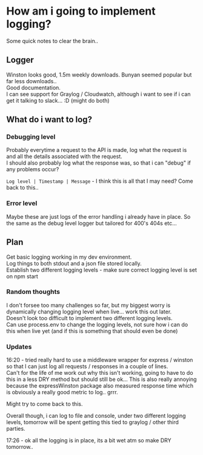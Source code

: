 # How am i going to implement logging?

Some quick notes to clear the brain..

## Logger

Winston looks good, 1.5m weekly downloads. Bunyan seemed popular but far less downloads..  
Good documentation.  
I can see support for Graylog / Cloudwatch, although i want to see if i can get it talking to slack... :D (might do both)

## What do i want to log?

### Debugging level

Probably everytime a request to the API is made, log what the request is and all the details associated with the request.  
I should also probably log what the response was, so that i can "debug" if any problems occur?

`Log level | Timestamp | Message` - I think this is all that I may need? Come back to this..

### Error level

Maybe these are just logs of the error handling i already have in place. So the same as the debug level logger but tailored for 400's 404s etc...

## Plan

Get basic logging working in my dev environment.  
Log things to both stdout and a json file stored locally.  
Establish two different logging levels - make sure correct logging level is set on npm start

### Random thoughts

I don't forsee too many challenges so far, but my biggest worry is dynamically changing logging level when live... work this out later.  
Doesn't look too difficult to implement two different logging levels.  
Can use process.env to change the logging levels, not sure how i can do this when live yet (and if this is something that should even be done)

### Updates

16:20 - tried really hard to use a middleware wrapper for express / winston so that I can just log all requests / responses in a couple of lines.  
Can't for the life of me work out why this isn't working, going to have to do this in a less DRY method but should still be ok...
This is also really annoying because the expressWinston package also measured response time which is obviously a really good metric to log.. grrr.

Might try to come back to this.

Overall though, i can log to file and console, under two different logging levels, tomorrow will be spent getting this tied to graylog / other third parties.

17:26 - ok all the logging is in place, its a bit wet atm so make DRY tomorrow..
